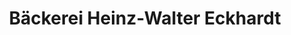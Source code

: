---
title: "Bäckerei Heinz-Walter Eckhardt"
url: /wetzlar/baeckerei-heinz-walter-eckhardt/
shop: Bäckerei
---